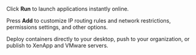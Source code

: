 Click **Run** to launch applications instantly online.

Press **Add** to customize IP routing rules and network restrictions, permissions settings, and other options.

Deploy containers directly to your desktop, push to your organization, or publish to XenApp and VMware servers.
